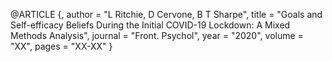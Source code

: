 @ARTICLE {,
    author  = "L Ritchie, D Cervone, B T Sharpe",
    title   = "Goals and Self-efficacy Beliefs During the Initial COVID-19 Lockdown: A Mixed Methods Analysis",
    journal = "Front. Psychol",
    year    = "2020",
    volume  = "XX",
    pages   = "XX-XX"
}
